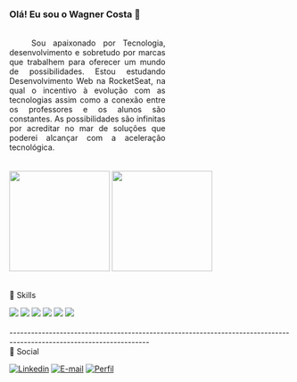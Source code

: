 ### Olá! Eu sou o Wagner Costa 👋

<div style="width: 20em;text-align: justify;"><br>
     &nbsp;&nbsp;&nbsp;Sou apaixonado por Tecnologia, desenvolvimento e sobretudo por marcas que trabalhem para oferecer um mundo de possibilidades. Estou estudando Desenvolvimento Web na RocketSeat, na qual o incentivo à evolução com as tecnologias assim como a conexão entre os professores e os alunos são constantes. As possibilidades são infinitas por acreditar no mar de soluções que poderei alcançar com a aceleração tecnológica.
</div>

<div><br><br>
<img height="180em"  src="https://github-readme-stats-sigma-five.vercel.app/api?username=WagnerCSN&show_icons=true&theme=dracula"/>
<img height="180em"  src="https://github-readme-stats-sigma-five.vercel.app/api/top-langs/?username=WagnerCSN&theme=dracula&line_height=40&hide=css"/>
<br><br>  
</div>

🚀 Skills
<div style="display: inline_block"> 
  <img src="https://img.shields.io/badge/HTML-239120?style=for-the-badge&logo=html5&logoColor=white"/>
  <img src="https://img.shields.io/badge/CSS-239120?&style=for-the-badge&logo=css3&logoColor=white"/>
  <img src="https://img.shields.io/badge/JavaScript-323330?style=for-the-badge&logo=javascript&logoColor=F7DF1E"/>
  <img src="https://img.shields.io/badge/React-20232A?style=for-the-badge&logo=react&logoColor=61DAFB"/>
  <img src="https://img.shields.io/badge/Node.js-43853D?style=for-the-badge&logo=node.js&logoColor=white"/>
  <img src="https://img.shields.io/badge/GitHub-100000?style=for-the-badge&logo=github&logoColor=white"/>
   <br> <br>
 </div>
 <div>---------------------------------------------------------------------------------------------------------------------</div>
 👨 Social
 
[![Linkedin](https://img.shields.io/badge/LinkedIn-0077B5?style=for-the-badge&logo=linkedin&logoColor=white)](https://www.linkedin.com/in/wagner-costa-546631211/)
[![E-mail](https://img.shields.io/badge/Gmail-D14836?style=for-the-badge&logo=gmail&logoColor=white)](mailto:wagcostves@gmail.com)
[![Perfil](https://img.shields.io/badge/Rocketseat-%237159c1?style=for-the-badge)](https://app.rocketseat.com.br/me/wagner-costa-souza-neves-06222)
